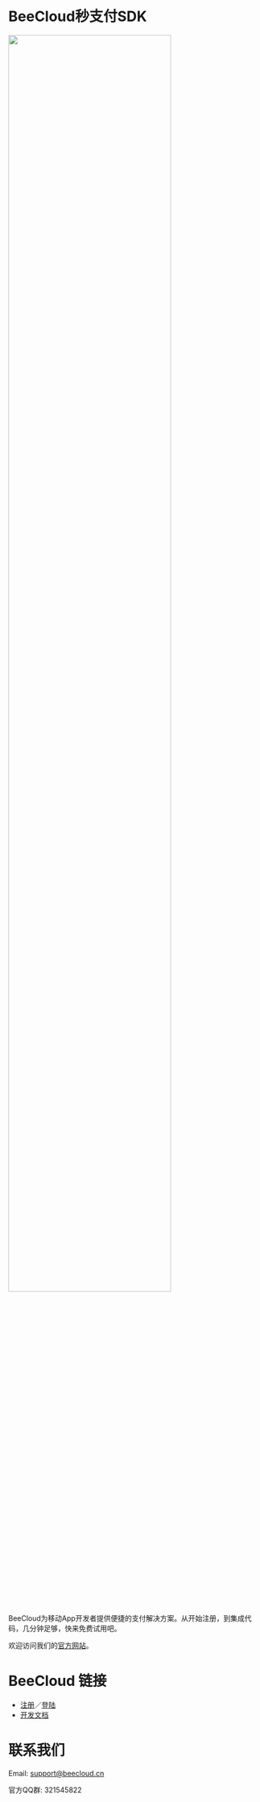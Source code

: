 # BeeCloud秒支付SDK

<a href="http://beecloud.cn"><img src="http://beecloud.cn/image/banner.png" width="80%"/></a>

BeeCloud为移动App开发者提供便捷的支付解决方案。从开始注册，到集成代码，几分钟足够，快来免费试用吧。

欢迎访问我们的[官方网站](http://beecloud.cn)。

# BeeCloud 链接

* [注册](http://beecloud.cn/register.php)／[登陆](http://beecloud.cn/login.php)
* [开发文档](http://beecloud.cn/doc/)

# 联系我们

Email: support@beecloud.cn

官方QQ群: 321545822
